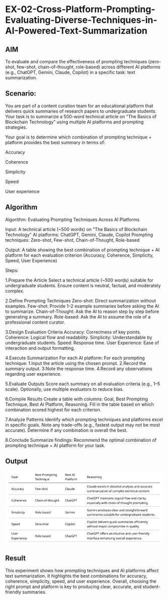 # EX-02-Cross-Platform-Prompting-Evaluating-Diverse-Techniques-in-AI-Powered-Text-Summarization

## AIM
To evaluate and compare the effectiveness of prompting techniques (zero-shot, few-shot, chain-of-thought, role-based) across different AI platforms (e.g., ChatGPT, Gemini, Claude, Copilot) in a specific task: text summarization.

## Scenario:
You are part of a content curation team for an educational platform that delivers quick summaries of research papers to undergraduate students. Your task is to summarize a 500-word technical article on "The Basics of Blockchain Technology" using multiple AI platforms and prompting strategies.

Your goal is to determine which combination of prompting technique + platform provides the best summary in terms of:

Accuracy

Coherence

Simplicity

Speed

User experience

## Algorithm
Algorithm: Evaluating Prompting Techniques Across AI Platforms

Input:
  A technical article (~500 words) on "The Basics of Blockchain Technology"
  AI platforms: ChatGPT, Gemini, Claude, Copilot
  Prompting techniques: Zero-shot, Few-shot, Chain-of-Thought, Role-based

Output:
A table showing the best combination of prompting technique + AI platform for each evaluation criterion (Accuracy, Coherence, Simplicity, Speed, User Experience)

Steps:

1.Prepare the Article
Select a technical article (~500 words) suitable for undergraduate students.
Ensure content is neutral, factual, and moderately complex.

2.Define Prompting Techniques
Zero-shot: Direct summarization without examples.
Few-shot: Provide 1–2 example summaries before asking the AI to summarize.
Chain-of-Thought: Ask the AI to reason step by step before generating a summary.
Role-based: Ask the AI to assume the role of a professional content curator.

3.Design Evaluation Criteria
Accuracy: Correctness of key points.
Coherence: Logical flow and readability.
Simplicity: Understandable by undergraduate students.
Speed: Response time.
User Experience: Ease of interaction and output formatting.

4.Execute Summarization
For each AI platform:
  For each prompting technique:
    1.Input the article using the chosen prompt.
    2.Record the summary output.
    3.Note the response time.
    4.Record any observations regarding user experience.

5.Evaluate Outputs
Score each summary on all evaluation criteria (e.g., 1–5 scale).
Optionally, use multiple evaluators to reduce bias.

6.Compile Results
Create a table with columns: Goal, Best Prompting Technique, Best AI Platform, Reasoning.
Fill in the table based on which combination scored highest for each criterion.

7.Analyze Patterns
Identify which prompting techniques and platforms excel in specific goals.
Note any trade-offs (e.g., fastest output may not be most accurate).
Determine if any combination is overall the best.

8.Conclude
Summarize findings: Recommend the optimal combination of prompting technique + AI platform for your task.

## Output
![image alt](https://github.com/SZESRIRAM/EX-02-Cross-Platform-Prompting-Evaluating-Diverse-Techniques-in-AI-Powered-Text-Summarization/blob/main/EXP%202.png?raw=true)

## Result
This experiment shows how prompting techniques and AI platforms affect text summarization. It highlights the best combinations for accuracy, coherence, simplicity, speed, and user experience. Overall, choosing the right prompt and platform is key to producing clear, accurate, and student-friendly summaries.


